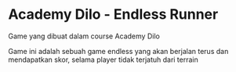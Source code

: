 # Academy Dilo - Endless Runner

Game yang dibuat dalam course Academy Dilo

Game ini adalah sebuah game endless yang akan berjalan terus dan mendapatkan skor, selama player tidak terjatuh dari terrain